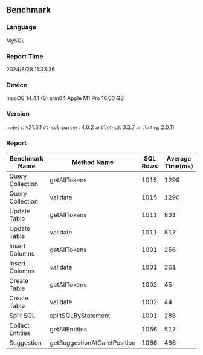 ## Benchmark

### Language
MySQL

### Report Time
2024/8/28 11:33:36

### Device
macOS 14.4.1
(8) arm64 Apple M1 Pro
16.00 GB

### Version
`nodejs`: v21.6.1
`dt-sql-parser`: 4.0.2
`antlr4-c3`: 3.3.7
`antlr4ng`: 2.0.11

### Report
| Benchmark Name |         Method Name        |SQL Rows|Average Time(ms)| 
|----------------|----------------------------|--------|----------------| 
|Query Collection|        getAllTokens        |  1015  |      1299      | 
|Query Collection|          validate          |  1015  |      1290      | 
|  Update Table  |        getAllTokens        |  1011  |       831      | 
|  Update Table  |          validate          |  1011  |       817      | 
| Insert Columns |        getAllTokens        |  1001  |       256      | 
| Insert Columns |          validate          |  1001  |       261      | 
|  Create Table  |        getAllTokens        |  1002  |       45       | 
|  Create Table  |          validate          |  1002  |       44       | 
|    Split SQL   |     splitSQLByStatement    |  1001  |       286      | 
|Collect Entities|       getAllEntities       |  1066  |       517      | 
|   Suggestion   |getSuggestionAtCaretPosition|  1066  |       486      | 


